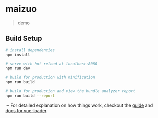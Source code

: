 # maizuo

> demo

## Build Setup

``` bash
# install dependencies
npm install

# serve with hot reload at localhost:8080
npm run dev

# build for production with minification
npm run build

# build for production and view the bundle analyzer report
npm run build --report
```
···
For detailed explanation on how things work, checkout the [guide](http://vuejs-templates.github.io/webpack/) and [docs for vue-loader](http://vuejs.github.io/vue-loader).
